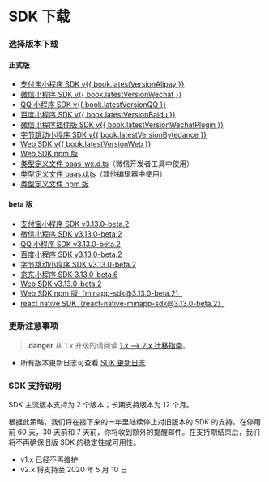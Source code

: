 <!-- ex_nonav -->

# SDK 下载

### 选择版本下载

#### 正式版

- [支付宝小程序 SDK v{{ book.latestVersionAlipay }}](https://dl.ifanr.cn/hydrogen/sdk/sdk-alipay.{{book.latestVersionAlipay}}.zip)
- [微信小程序 SDK v{{ book.latestVersionWechat }}](https://dl.ifanr.cn/hydrogen/sdk/sdk-wechat.{{book.latestVersionWechat}}.zip)
- [QQ 小程序 SDK v{{ book.latestVersionQQ }}](https://dl.ifanr.cn/hydrogen/sdk/sdk-qq.{{book.latestVersionQQ}}.zip)
- [百度小程序 SDK v{{ book.latestVersionBaidu }}](https://dl.ifanr.cn/hydrogen/sdk/sdk-baidu.{{book.latestVersionBaidu}}.zip)
- [微信小程序插件版 SDK v{{ book.latestVersionWechatPlugin }}](https://mp.weixin.qq.com/wxopen/pluginbasicprofile?action=intro&appid=wxc6b86e382a1e3294)
- [字节跳动小程序 SDK v{{ book.latestVersionBytedance }}](https://dl.ifanr.cn/hydrogen/sdk/sdk-bytedance.{{book.latestVersionBytedance}}.zip)
- [Web SDK v{{ book.latestVersionWeb }}](https://dl.ifanr.cn/hydrogen/sdk/sdk-web.{{book.latestVersionWeb}}.zip)
- [Web SDK npm 版](https://www.npmjs.com/package/minapp-sdk)
- [类型定义文件 baas-wx.d.ts](https://dl.ifanr.cn/hydrogen/sdk/baas-wx.d.ts)（微信开发者工具中使用）
- [类型定义文件 baas.d.ts](https://dl.ifanr.cn/hydrogen/sdk/baas.d.ts)（其他编辑器中使用）
- [类型定义文件 npm 版](https://www.npmjs.com/package/minapp-sdk-typings)

#### beta 版

- [支付宝小程序 SDK v3.13.0-beta.2](https://dl.ifanr.cn/hydrogen/sdk/sdk-alipay.3.13.0-beta.2.zip)
- [微信小程序 SDK v3.13.0-beta.2](https://dl.ifanr.cn/hydrogen/sdk/sdk-wechat.3.13.0-beta.2.zip)
- [QQ 小程序 SDK v3.13.0-beta.2](https://dl.ifanr.cn/hydrogen/sdk/sdk-qq.3.13.0-beta.2.zip)
- [百度小程序 SDK v3.13.0-beta.2](https://dl.ifanr.cn/hydrogen/sdk/sdk-baidu.3.13.0-beta.2.zip)
- [字节跳动小程序 SDK v3.13.0-beta.2](https://dl.ifanr.cn/hydrogen/sdk/sdk-bytedance.3.13.0-beta.2.zip)
- [京东小程序 SDK 3.13.0-beta.6](https://dl.ifanr.cn/hydrogen/sdk/sdk-jingdong.3.13.0-beta.6.zip)
- [Web SDK v3.13.0-beta.2](https://dl.ifanr.cn/hydrogen/sdk/sdk-web.3.13.0-beta.2.zip)
- [Web SDK npm 版（minapp-sdk@3.13.0-beta.2）](https://www.npmjs.com/package/minapp-sdk)
- [react native SDK（react-native-minapp-sdk@3.13.0-beta.2）](https://www.npmjs.com/package/react-native-minapp-sdk)

### 更新注意事项

> **danger**
> 从 1.x 升级的请阅读 [1.x --> 2.x 迁移指南](/js-sdk/migrate-from-v1.md)。

- 所有版本更新日志可查看 [SDK 更新日志](https://github.com/ifanrx/hydrogen-js-sdk/blob/master/CHANGELOG.md)

### SDK 支持说明

SDK 主流版本支持为 2 个版本；长期支持版本为 12 个月。

根据此策略，我们将在接下来的一年里陆续停止对旧版本的 SDK 的支持。在停用前 60 天，30 天前和 7 天前，你将收到额外的提醒邮件。在支持期结束后，我们将不再确保旧版 SDK 的稳定性或可用性。

 - v1.x 已经不再维护
 - v2.x 将支持至 2020 年 5 月 10 日

